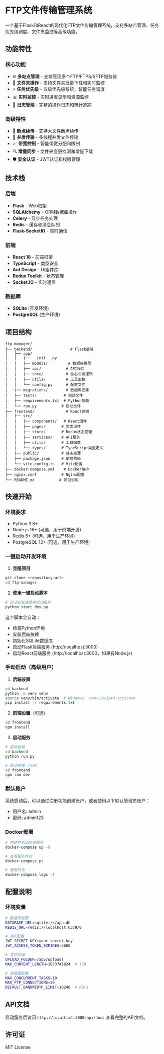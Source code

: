 # FTP文件传输管理系统

一个基于Flask和React的现代化FTP文件传输管理系统，支持多站点管理、任务优先级调度、文件夹监控等高级功能。

## 功能特性

### 核心功能
- 🌐 **多站点管理** - 支持管理多个FTP/FTPS/SFTP服务器
- 📁 **文件夹操作** - 支持文件夹批量下载和实时监控
- ⚡ **任务优先级** - 五级优先级系统，智能任务调度
- 📊 **实时监控** - 实时进度显示和资源监控
- 📝 **日志管理** - 完整的操作日志和审计追踪

### 高级特性
- 🔄 **断点续传** - 支持大文件断点续传
- 🚀 **并发传输** - 多线程并发文件传输
- 📈 **带宽控制** - 智能带宽分配和限制
- 🔍 **增量同步** - 文件夹变更检测和增量下载
- 🛡️ **安全认证** - JWT认证和权限管理

## 技术栈

### 后端
- **Flask** - Web框架
- **SQLAlchemy** - ORM数据库操作
- **Celery** - 异步任务处理
- **Redis** - 缓存和消息队列
- **Flask-SocketIO** - 实时通信

### 前端
- **React 18** - 前端框架
- **TypeScript** - 类型安全
- **Ant Design** - UI组件库
- **Redux Toolkit** - 状态管理
- **Socket.IO** - 实时通信

### 数据库
- **SQLite** (开发环境)
- **PostgreSQL** (生产环境)

## 项目结构

```
ftp-manager/
├── backend/                 # Flask后端
│   ├── app/
│   │   ├── __init__.py
│   │   ├── models/         # 数据库模型
│   │   ├── api/           # API接口
│   │   ├── core/          # 核心业务逻辑
│   │   ├── utils/         # 工具函数
│   │   └── config.py      # 配置文件
│   ├── migrations/        # 数据库迁移
│   ├── tests/            # 测试文件
│   ├── requirements.txt  # Python依赖
│   └── run.py           # 启动文件
├── frontend/              # React前端
│   ├── src/
│   │   ├── components/   # React组件
│   │   ├── pages/       # 页面组件
│   │   ├── store/       # Redux状态管理
│   │   ├── services/    # API服务
│   │   ├── utils/       # 工具函数
│   │   └── types/       # TypeScript类型定义
│   ├── public/          # 静态资源
│   ├── package.json     # 前端依赖
│   └── vite.config.ts   # Vite配置
├── docker-compose.yml    # Docker编排
├── nginx.conf           # Nginx配置
└── README.md           # 项目说明
```

## 快速开始

### 环境要求
- Python 3.8+
- Node.js 16+ (可选，用于前端开发)
- Redis 6+ (可选，用于生产环境)
- PostgreSQL 12+ (可选，用于生产环境)

### 一键启动开发环境

1. **克隆项目**
```bash
git clone <repository-url>
cd ftp-manager
```

2. **使用一键启动脚本**
```bash
# 自动安装依赖并启动服务
python start_dev.py
```

这个脚本会自动：
- 检查Python环境
- 安装后端依赖
- 初始化SQLite数据库
- 启动Flask后端服务 (http://localhost:5000)
- 启动React前端服务 (http://localhost:3000，如果有Node.js)

### 手动启动（高级用户）

1. **后端设置**
```bash
cd backend
python -m venv venv
source venv/bin/activate  # Windows: venv\Scripts\activate
pip install -r requirements.txt
```

2. **前端设置**（可选）
```bash
cd frontend
npm install
```

3. **启动服务**
```bash
# 启动后端
cd backend
python run.py

# 启动前端（可选）
cd frontend
npm run dev
```

### 默认账户
系统启动后，可以通过注册功能创建账户，或者使用以下默认管理员账户：
- 用户名: admin
- 密码: admin123

### Docker部署

```bash
# 构建并启动所有服务
docker-compose up -d

# 查看服务状态
docker-compose ps

# 查看日志
docker-compose logs -f
```

## 配置说明

### 环境变量
```bash
# 数据库配置
DATABASE_URL=sqlite:///app.db
REDIS_URL=redis://localhost:6379/0

# JWT配置
JWT_SECRET_KEY=your-secret-key
JWT_ACCESS_TOKEN_EXPIRES=3600

# 文件存储
UPLOAD_FOLDER=/app/uploads
MAX_CONTENT_LENGTH=1073741824  # 1GB

# 调度器配置
MAX_CONCURRENT_TASKS=10
MAX_FTP_CONNECTIONS=20
DEFAULT_BANDWIDTH_LIMIT=10240  # KB/s
```

## API文档

启动服务后访问 `http://localhost:5000/api/docs` 查看完整的API文档。

## 许可证

MIT License
